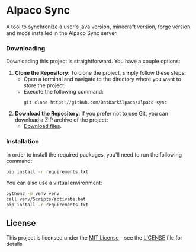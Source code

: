 # Alpaco Sync
A tool to synchronize a user's java version, minecraft version, forge version and mods installed in the Alpaco Sync server.

### Downloading

Downloading this project is straightforward. You have a couple options:

1. **Clone the Repository**: To clone the project, simply follow these steps:
   - Open a terminal and navigate to the directory where you want to store the project.
   - Execute the following command:
     ```
     git clone https://github.com/DatDarkAlpaca/alpaco-sync
     ```
2. **Download the Repository**: If you prefer not to use Git, you can download a ZIP archive of the project:
   - [Download files](https://github.com/DatDarkAlpaca/alpaco-sync/archive/refs/heads/main.zip).

### Installation
In order to install the required packages, you'll need to run the following command:

```bash
pip install -r requirements.txt
```

You can also use a virtual environment:

```bash
python3 -m venv venv
call venv/Scripts/activate.bat
pip install -r requirements.txt
```

## License
This project is licensed under the [MIT License](https://opensource.org/licenses/MIT) - see the
[LICENSE](LICENSE) file for details
